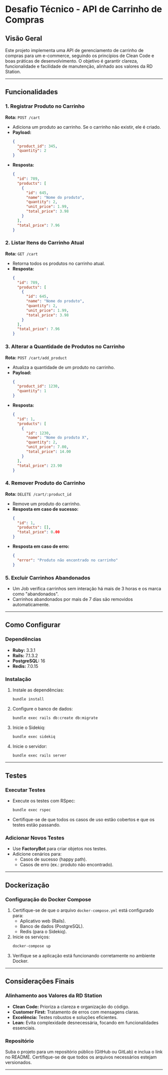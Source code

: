 # Desafio Técnico - API de Carrinho de Compras

## Visão Geral
Este projeto implementa uma API de gerenciamento de carrinho de compras para um e-commerce, seguindo os princípios de Clean Code e boas práticas de desenvolvimento. O objetivo é garantir clareza, funcionalidade e facilidade de manutenção, alinhado aos valores da RD Station.

---

## Funcionalidades

### 1. Registrar Produto no Carrinho
**Rota:** `POST /cart`
- Adiciona um produto ao carrinho. Se o carrinho não existir, ele é criado.
- **Payload:**
  ```json
  {
    "product_id": 345,
    "quantity": 2
  }
  ```
- **Resposta:**
  ```json
  {
    "id": 789,
    "products": [
      {
        "id": 645,
        "name": "Nome do produto",
        "quantity": 2,
        "unit_price": 1.99,
        "total_price": 3.98
      }
    ],
    "total_price": 7.96
  }
  ```

### 2. Listar Itens do Carrinho Atual
**Rota:** `GET /cart`
- Retorna todos os produtos no carrinho atual.
- **Resposta:**
  ```json
  {
    "id": 789,
    "products": [
      {
        "id": 645,
        "name": "Nome do produto",
        "quantity": 2,
        "unit_price": 1.99,
        "total_price": 3.98
      }
    ],
    "total_price": 7.96
  }
  ```

### 3. Alterar a Quantidade de Produtos no Carrinho
**Rota:** `POST /cart/add_product`
- Atualiza a quantidade de um produto no carrinho.
- **Payload:**
  ```json
  {
    "product_id": 1230,
    "quantity": 1
  }
  ```
- **Resposta:**
  ```json
  {
    "id": 1,
    "products": [
      {
        "id": 1230,
        "name": "Nome do produto X",
        "quantity": 2,
        "unit_price": 7.00,
        "total_price": 14.00
      }
    ],
    "total_price": 23.90
  }
  ```

### 4. Remover Produto do Carrinho
**Rota:** `DELETE /cart/:product_id`
- Remove um produto do carrinho.
- **Resposta em caso de sucesso:**
  ```json
  {
    "id": 1,
    "products": [],
    "total_price": 0.00
  }
  ```
- **Resposta em caso de erro:**
  ```json
  {
    "error": "Produto não encontrado no carrinho"
  }
  ```

### 5. Excluir Carrinhos Abandonados
- Um Job verifica carrinhos sem interação há mais de 3 horas e os marca como "abandonados".
- Carrinhos abandonados por mais de 7 dias são removidos automaticamente.

---

## Como Configurar

### Dependências
- **Ruby:** 3.3.1
- **Rails:** 7.1.3.2
- **PostgreSQL:** 16
- **Redis:** 7.0.15

### Instalação
1. Instale as dependências:
   ```bash
   bundle install
   ```
2. Configure o banco de dados:
   ```bash
   bundle exec rails db:create db:migrate
   ```
3. Inicie o Sidekiq:
   ```bash
   bundle exec sidekiq
   ```
4. Inicie o servidor:
   ```bash
   bundle exec rails server
   ```

---

## Testes

### Executar Testes
- Execute os testes com RSpec:
  ```bash
  bundle exec rspec
  ```
- Certifique-se de que todos os casos de uso estão cobertos e que os testes estão passando.

### Adicionar Novos Testes
- Use **FactoryBot** para criar objetos nos testes.
- Adicione cenários para:
  - Casos de sucesso (happy path).
  - Casos de erro (ex.: produto não encontrado).

---

## Dockerização

### Configuração do Docker Compose
1. Certifique-se de que o arquivo `docker-compose.yml` está configurado para:
   - Aplicativo web (Rails).
   - Banco de dados (PostgreSQL).
   - Redis (para o Sidekiq).
2. Inicie os serviços:
   ```bash
   docker-compose up
   ```
3. Verifique se a aplicação está funcionando corretamente no ambiente Docker.

---

## Considerações Finais

### Alinhamento aos Valores da RD Station
- **Clean Code:** Prioriza a clareza e organização do código.
- **Customer First:** Tratamento de erros com mensagens claras.
- **Excelência:** Testes robustos e soluções eficientes.
- **Lean:** Evita complexidade desnecessária, focando em funcionalidades essenciais.

### Repositório
Suba o projeto para um repositório público (GitHub ou GitLab) e inclua o link no README. Certifique-se de que todos os arquivos necessários estejam versionados.

---
